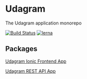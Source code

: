 # Udagram
The Udagram application monorepo

[![Build Status](https://travis-ci.org/Drew-Kimberly/Udagram.svg?branch=master)](https://travis-ci.org/Drew-Kimberly/Udagram)
[![lerna](https://img.shields.io/badge/maintained%20with-lerna-cc00ff.svg)](https://lerna.js.org/)

## Packages
[Udagram Ionic Frontend App](packages/aws-udagram-frontend/README.md)

[Udagram REST API App](packages/aws-udagram-restapi/README.md)
